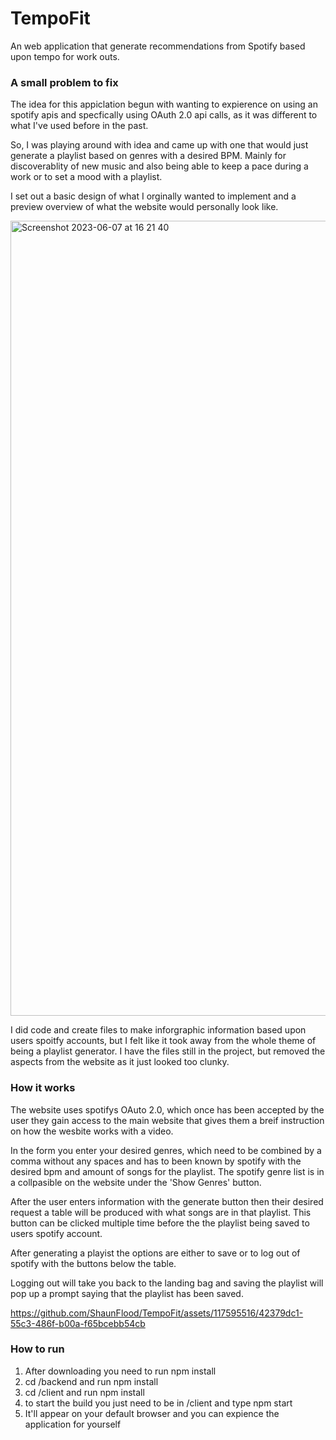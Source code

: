 # TempoFit
An web application that generate recommendations from Spotify based upon tempo for work outs.

### A small problem to fix
The idea for this appiclation begun with wanting to expierence on using an spotify apis and specfically using OAuth 2.0 api calls, as it was different to what I've used before in the past.

So, I was playing around with idea and came up with one that would just generate a playlist based on genres with a desired BPM. Mainly for discoverablity of new music and also being able to keep a pace during a work or to set a mood with a playlist.

I set out a basic design of what I orginally wanted to implement and a preview overview of what the website would personally look like.

<img width="1272" alt="Screenshot 2023-06-07 at 16 21 40" src="https://github.com/ShaunFlood/TempoFit/assets/117595516/f003b605-6dee-4c22-a7d6-1155c84bdfe9">

I did code and create files to make inforgraphic information based upon users spoitfy accounts, but I felt like it took away from the whole theme of being a playlist generator. I have the files still in the project, but removed the aspects from the website as it just looked too clunky.

### How it works

The website uses spotifys OAuto 2.0, which once has been accepted by the user they gain access to the main website that gives them a breif instruction on how the wesbite works with a video.

In the form you enter your desired genres, which need to be combined by a comma without any spaces and has to been known by spotify with the desired bpm and amount of songs for the playlist. The spotify genre list is in a collpasible on the website under the 'Show Genres' button.

After the user enters information with the generate button then their desired request a table will be produced with what songs are in that playlist. This button can be clicked multiple time before the the playlist being saved to users spotify account.

After generating a playist the options are either to save or to log out of spotify with the buttons below the table.

Logging out will take you back to the landing bag and saving the playlist will pop up a prompt saying that the playlist has been saved.

https://github.com/ShaunFlood/TempoFit/assets/117595516/42379dc1-55c3-486f-b00a-f65bcebb54cb

### How to run 

1) After downloading you need to run npm install
2) cd /backend and run npm install
3) cd /client and run npm install
4) to start the build you just need to be in /client and type npm start 
5) It'll appear on your default browser and you can expience the application for yourself
